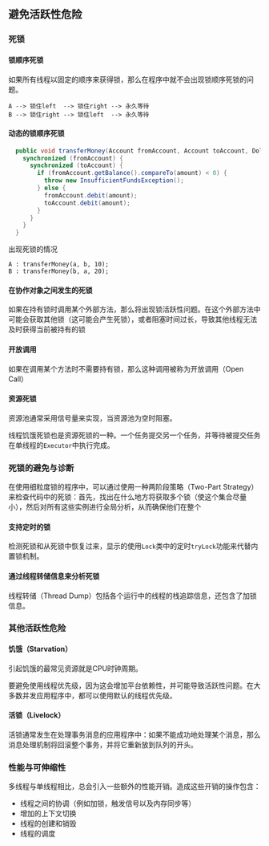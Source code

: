 ## 避免活跃性危险
### 死锁
#### 锁顺序死锁
如果所有线程以固定的顺序来获得锁，那么在程序中就不会出现锁顺序死锁的问题。

```
A --> 锁住left  --> 锁住right --> 永久等待
B --> 锁住right --> 锁住left  --> 永久等待
```

#### 动态的锁顺序死锁
```java
  public void transferMoney(Account fromAccount, Account toAccount, DollarAmount amount) throws InsufficientFundsException {
    synchronized (fromAccount) {
      synchronized (toAccount) {
        if (fromAccount.getBalance().compareTo(amount) < 0) {
          throw new InsufficientFundsException();
        } else {
          fromAccount.debit(amount);
          toAccount.debit(amount);
        }
      }  
    }
  }
```
出现死锁的情况
```
A : transferMoney(a, b, 10);
B : transferMoney(b, a, 20);
```

#### 在协作对象之间发生的死锁
如果在持有锁时调用某个外部方法，那么将出现锁活跃性问题。在这个外部方法中可能会获取其他锁（这可能会产生死锁），或者阻塞时间过长，导致其他线程无法及时获得当前被持有的锁

#### 开放调用
如果在调用某个方法时不需要持有锁，那么这种调用被称为开放调用（Open Call）

#### 资源死锁
资源池通常采用信号量来实现，当资源池为空时阻塞。

线程饥饿死锁也是资源死锁的一种。一个任务提交另一个任务，并等待被提交任务在单线程的`Executor`中执行完成。

### 死锁的避免与诊断
在使用细粒度锁的程序中，可以通过使用一种两阶段策略（Two-Part Strategy）来检查代码中的死锁：首先，找出在什么地方将获取多个锁（使这个集合尽量小），然后对所有这些实例进行全局分析，从而确保他们在整个

#### 支持定时的锁
检测死锁和从死锁中恢复过来，显示的使用`Lock`类中的定时`tryLock`功能来代替内置锁机制。

#### 通过线程转储信息来分析死锁
线程转储（Thread Dump）包括各个运行中的线程的栈追踪信息，还包含了加锁信息。

### 其他活跃性危险
#### 饥饿（Starvation）
引起饥饿的最常见资源就是CPU时钟周期。

要避免使用线程优先级，因为这会增加平台依赖性，并可能导致活跃性问题。在大多数并发应用程序中，都可以使用默认的线程优先级。

#### 活锁（Livelock）
活锁通常发生在处理事务消息的应用程序中：如果不能成功地处理某个消息，那么消息处理机制将回滚整个事务，并将它重新放到队列的开头。

### 性能与可伸缩性
多线程与单线程相比，总会引入一些额外的性能开销。造成这些开销的操作包含：

- 线程之间的协调（例如加锁，触发信号以及内存同步等）
- 增加的上下文切换
- 线程的创建和销毁
- 线程的调度


